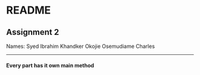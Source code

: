 README
========
	
Assignment 2
--------

Names: Syed Ibrahim Khandker
       Okojie Osemudiame Charles

--------------------
#### Every part has it own main method<br>


